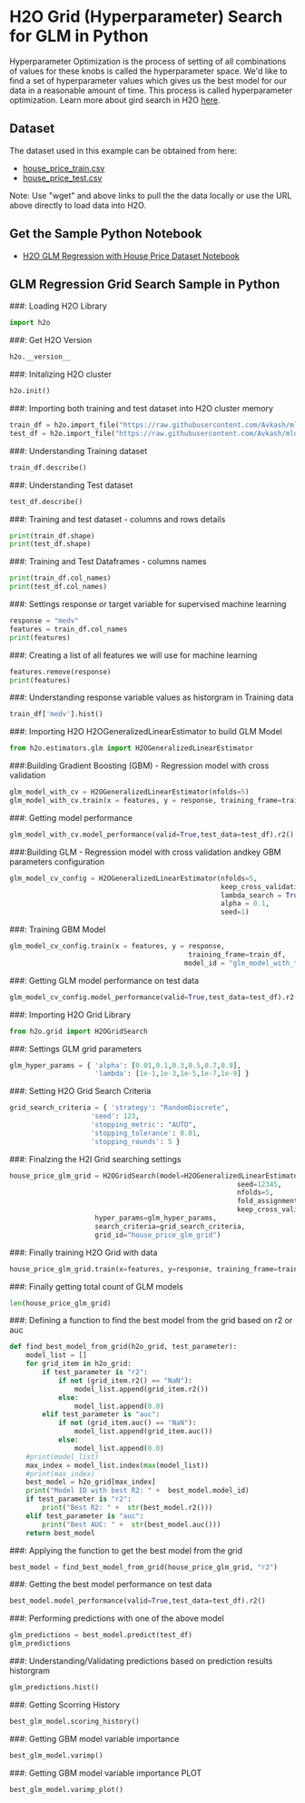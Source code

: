 # H2O Grid (Hyperparameter) Search for GLM in Python #

Hyperparameter Optimization is the process of setting of all combinations of values for these knobs is called the hyperparameter space. We'd like to find a set of hyperparameter values which gives us the best model for our data in a reasonable amount of time. This process is called hyperparameter optimization. Learn more about gird search in H2O [here](http://docs.h2o.ai/h2o/latest-stable/h2o-docs/grid-search.html).

## Dataset ##
The dataset used in this example can be obtained from here:
 - [house_price_train.csv](https://raw.githubusercontent.com/Avkash/mldl/master/data/house_price_train.csv)
 - [house_price_test.csv](https://raw.githubusercontent.com/Avkash/mldl/master/data/house_price_test.csv)

Note: Use "wget" and above links to pull the the data locally or use the URL above directly to load data into H2O.
  
## Get the Sample Python Notebook ##
  - [H2O GLM Regression with House Price Dataset Notebook](https://github.com/Avkash/mldl/blob/master/notebook/h2o/H2O-GridSearch-GLM-HousePrice-Regression.ipynb)
  
## GLM Regression Grid Search Sample in Python ##

###: Loading H2O Library
```python
import h2o
```

###: Get H2O Version
```python
h2o.__version__
```

###: Initalizing H2O cluster
```python
h2o.init()
```

###: Importing both training and test dataset into H2O cluster memory
```python
train_df = h2o.import_file("https://raw.githubusercontent.com/Avkash/mldl/master/data/house_price_train.csv")
test_df = h2o.import_file("https://raw.githubusercontent.com/Avkash/mldl/master/data/house_price_test.csv")
```

###: Understanding Training dataset
```python
train_df.describe()
```

###: Understanding Test dataset
```python
test_df.describe()
```

###: Training and test dataset - columns and rows details
```python
print(train_df.shape)
print(test_df.shape)
```

###: Training and Test Dataframes - columns names
```python
print(train_df.col_names)
print(test_df.col_names)
```

###: Settings response or target variable for supervised machine learning
```python
response = "medv"
features = train_df.col_names
print(features)
```

###: Creating a list of all features we will use for machine learning
```python
features.remove(response)
print(features)
```

###: Understanding response variable values as historgram in Training data
```python
train_df['medv'].hist()
```

###: Importing H2O H2OGeneralizedLinearEstimator to build GLM Model
```python
from h2o.estimators.glm import H2OGeneralizedLinearEstimator
```

###:Building Gradient Boosting (GBM) -  Regression model with cross validation
```python
glm_model_with_cv = H2OGeneralizedLinearEstimator(nfolds=5)
glm_model_with_cv.train(x = features, y = response, training_frame=train_df)
```

###: Getting model performance
```python
glm_model_with_cv.model_performance(valid=True,test_data=test_df).r2()
```

###:Building GLM -  Regression model with cross validation andkey GBM parameters configuration
```python
glm_model_cv_config = H2OGeneralizedLinearEstimator(nfolds=5,
                                                    keep_cross_validation_predictions=True,
                                                    lambda_search = True,
                                                    alpha = 0.1,
                                                    seed=1)
```

###: Training GBM Model
```python
glm_model_cv_config.train(x = features, y = response, 
                                            training_frame=train_df, 
                                           model_id = "glm_model_with_training_and_validtion_python")
```

###: Getting GLM model performance on test data
```python
glm_model_cv_config.model_performance(valid=True,test_data=test_df).r2()
```

###: Importing H2O Grid Library
```python
from h2o.grid import H2OGridSearch
```

###: Settings GLM grid parameters
```python
glm_hyper_params = { 'alpha': [0.01,0.1,0.3,0.5,0.7,0.9], 
                     'lambda': [1e-1,1e-3,1e-5,1e-7,1e-9] }
```

###: Setting H2O Grid Search Criteria
```python
grid_search_criteria = { 'strategy': "RandomDiscrete", 
                    'seed': 123,
                    'stopping_metric': "AUTO", 
                    'stopping_tolerance': 0.01,
                    'stopping_rounds': 5 }
```

###: Finalzing the H2I Grid searching settings
```python
house_price_glm_grid = H2OGridSearch(model=H2OGeneralizedLinearEstimator(
                                                        seed=12345,
                                                        nfolds=5,
                                                        fold_assignment="Modulo",
                                                        keep_cross_validation_predictions=True),
                     hyper_params=glm_hyper_params,
                     search_criteria=grid_search_criteria,
                     grid_id="house_price_glm_grid")
```

###: Finally training H2O Grid with data 
```python
house_price_glm_grid.train(x=features, y=response, training_frame=train_df)
```

###: Finally getting total count of GLM models
```python
len(house_price_glm_grid)
```

###: Defining a function to find the best model from the grid based on r2 or auc
```python
def find_best_model_from_grid(h2o_grid, test_parameter):    
    model_list = []
    for grid_item in h2o_grid:
        if test_parameter is "r2":
            if not (grid_item.r2() == "NaN"):
                model_list.append(grid_item.r2())
            else:
                model_list.append(0.0)            
        elif test_parameter is "auc":
            if not (grid_item.auc() == "NaN"):
                model_list.append(grid_item.auc())
            else:
                model_list.append(0.0)            
    #print(model_list)        
    max_index = model_list.index(max(model_list))
    #print(max_index)
    best_model = h2o_grid[max_index]
    print("Model ID with best R2: " +  best_model.model_id)
    if test_parameter is "r2":
        print("Best R2: " +  str(best_model.r2()))
    elif test_parameter is "auc":
        print("Best AUC: " +  str(best_model.auc()))
    return best_model
```

###: Applying the function to get the best model from the grid
```python
best_model = find_best_model_from_grid(house_price_glm_grid, "r2")
```

###: Getting the best model performance on test data
```python
best_model.model_performance(valid=True,test_data=test_df).r2()
```

###: Performing predictions with one of the above model
```python
glm_predictions = best_model.predict(test_df)
glm_predictions
```

###: Understanding/Validating predictions based on prediction results historgram
```python
glm_predictions.hist()
```

###: Getting Scorring History
```python
best_glm_model.scoring_history()
```

###: Getting GBM model variable importance 
```python
best_glm_model.varimp()
```

###: Getting GBM model variable importance PLOT
```python
best_glm_model.varimp_plot()
```

